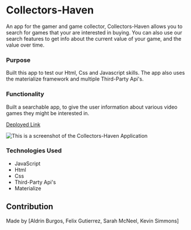 # Collectors-Haven

An app for the gamer and game collector, Collectors-Haven allows you to search for games that your are interested in buying. You can also use our search features to get info about the current value of your game, and the value over time.
### Purpose

Built this app to test our Html, Css and Javascript skills. The app also uses the materialize framework and multiple Third-Party Api's. 

### Functionality

Built a searchable app, to give the user information about various video games they might be interested in. 

[Deployed Link](https://fgutierrez2191.github.io/collectors-haven/) 

![This is a screenshot of the Collectors-Haven Application](/assets/images/screenshotofcollectorshaven.png)

### Technologies Used 
- JavaScript
- Html
- Css
- Third-Party Api's
- Materialize

## Contribution
Made by [Aldrin Burgos, Felix Gutierrez, Sarah McNeel, Kevin Simmons]
